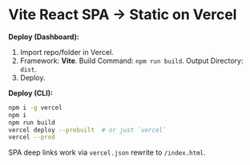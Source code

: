 # Vite React SPA → Static on Vercel

**Deploy (Dashboard):**
1. Import repo/folder in Vercel.
2. Framework: **Vite**. Build Command: `npm run build`. Output Directory: `dist`.
3. Deploy.

**Deploy (CLI):**
```bash
npm i -g vercel
npm i
npm run build
vercel deploy --prebuilt  # or just `vercel`
vercel --prod
```

SPA deep links work via `vercel.json` rewrite to `/index.html`.
